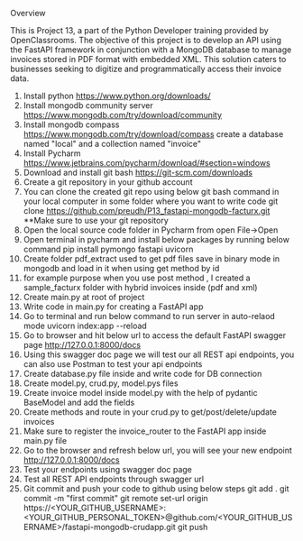 Overview

This is Project 13, a part of the Python Developer training provided by OpenClassrooms. The objective of this project is
to develop an API using the FastAPI framework in conjunction with a MongoDB database to manage invoices stored in PDF
format with embedded XML. This solution caters to businesses seeking to digitize and programmatically access their
invoice data.

 
1. Install python
https://www.python.org/downloads/
2. Install mongodb community server
https://www.mongodb.com/try/download/community
3. Install mongodb compass
https://www.mongodb.com/try/download/compass
create a database named "local" and a collection named "invoice"
4. Install Pycharm
https://www.jetbrains.com/pycharm/download/#section=windows
5. Download and install git bash
https://git-scm.com/downloads
6. Create a git repository in your github account
7. You can clone the created git repo using below git bash command in your local computer in some folder where you want to write code
git clone https://github.com/preudh/P13_fastapi-mongodb-facturx.git
**Make sure to use your git repository
7. Open the local source code folder in Pycharm from open File->Open
8. Open terminal in pycharm and install below packages by running below command
pip install pymongo fastapi uvicorn
9. Create folder pdf_extract used to get pdf files save in binary mode in mongodb and load in it when using get method by id
10. for example purpose when you use post method , I created a sample_facturx folder with hybrid invoices inside (pdf and xml)
10. Create main.py at root of project
11. Write code in main.py for creating a FastAPI app
12. Go to terminal and run below command to run server in auto-relaod mode
uvicorn index:app --reload
13. Go to browser and hit below url to access the default FastAPI swagger page
http://127.0.0.1:8000/docs
14. Using this swagger doc page we will test our all REST api endpoints, you can also use Postman to test your api endpoints
15. Create database.py file inside and write code for DB connection
16. Create model.py, crud.py, model.pys files
17. Create invoice model inside model.py with the help of pydantic BaseModel and add the fields
18. Create methods and route in your crud.py to get/post/delete/update invoices
19. Make sure to register the invoice_router to the FastAPI app inside main.py file
20. Go to the browser and refresh below url, you will see your new endpoint
http://127.0.0.1:8000/docs
21. Test your endpoints using swagger doc page
22. Test all REST API endpoints through swagger url
23. Git commit and push your code to github using below steps
git add .
git commit -m "first commit"
git remote set-url origin https://<YOUR_GITHUB_USERNAME>:<YOUR_GITHUB_PERSONAL_TOKEN>@github.com/<YOUR_GITHUB_USERNAME>/fastapi-mongodb-crudapp.git
git push
